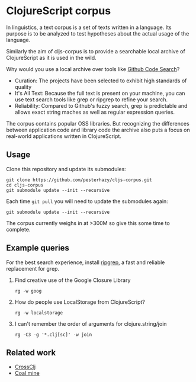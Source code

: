 # ClojureScript corpus

In linguistics, a text corpus is a set of texts written in a language. Its purpose is to be analyzed to test hypotheses about the actual usage of the language.

Similarly the aim of cljs-corpus is to provide a searchable local archive of ClojureScript as it is used in the wild.

Why would you use a local archive over tools like [Github Code Search](https://github.com/search/advanced)?

- Curation: The projects have been selected to exhibit high standards of quality
- It's All Text: Because the full text is present on your machine, you can use text search tools like grep or ripgrep to refine your search.
- Reliability: Compared to Github's fuzzy search, grep is predictable and allows exact string maches as well as regular expression queries.

The corpus contains popular OSS libraries. But recognizing the differences between application code and library code the archive also puts a focus on real-world applications written in ClojureScript.

## Usage

Clone this repository and update its submodules:

```
git clone https://github.com/pesterhazy/cljs-corpus.git
cd cljs-corpus
git submodule update --init --recursive
```

Each time `git pull` you will need to update the submodules again:

```
git submodule update --init --recursive
```

The corpus currently weighs in at >300M so give this some time to complete.

## Example queries

For the best search experience, install [ripgrep](https://github.com/BurntSushi/ripgrep), a fast and reliable replacement for grep.

1. Find creative use of the Google Closure Library

    ```
    rg -w goog
    ```

1. How do people use LocalStorage from ClojureScript?

    ```
    rg -w localstorage
    ```

1. I can't remember the order of arguments for clojure.string/join

    ```
    rg -C3 -g '*.clj[sc]' -w join
    ```

## Related work

- [CrossClj](https://crossclj.info/)
- [Coal mine](https://github.com/mfikes/coal-mine)
